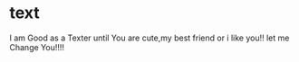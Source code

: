 # text
I am Good as a Texter until You are cute,my best friend or i like you!!
let me Change You!!!!
